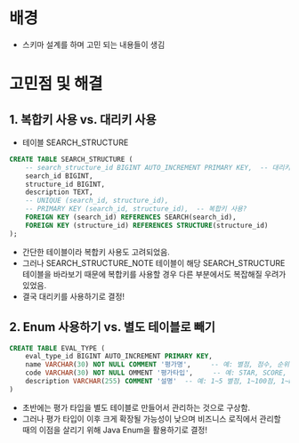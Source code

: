 # 배경
- 스키마 설계를 하며 고민 되는 내용들이 생김

# 고민점 및 해결

## 1. 복합키 사용 vs. 대리키 사용
- 테이블 SEARCH_STRUCTURE
```sql
CREATE TABLE SEARCH_STRUCTURE (
    -- search_structure_id BIGINT AUTO_INCREMENT PRIMARY KEY,  -- 대리키 사용?
    search_id BIGINT,
    structure_id BIGINT,
    description TEXT,
    -- UNIQUE (search_id, structure_id),
    -- PRIMARY KEY (search_id, structure_id),  -- 복합키 사용?
    FOREIGN KEY (search_id) REFERENCES SEARCH(search_id),
    FOREIGN KEY (structure_id) REFERENCES STRUCTURE(structure_id)
);

```
- 간단한 테이블이라 복합키 사용도 고려되었음.
- 그러나 SEARCH_STRUCTURE_NOTE 테이블이 해당 SEARCH_STRUCTURE 테이블을 바라보기 때문에 복합키를 사용할 경우 다른 부분에서도 복잡해질 우려가 있었음.
- 결국 대리키를 사용하기로 결정!

## 2. Enum 사용하기 vs. 별도 테이블로 빼기
```sql
CREATE TABLE EVAL_TYPE (
    eval_type_id BIGINT AUTO_INCREMENT PRIMARY KEY,
    name VARCHAR(30) NOT NULL COMMENT '평가명',     -- 예: 별점, 점수, 순위, 해당여부
    code VARCHAR(30) NOT NULL OMMENT '평가타입',     -- 예: STAR, SCORE, RANK, BOOLEAN
    description VARCHAR(255) COMMENT '설명'  -- 예: 1~5 별점, 1~100점, 1~N 순위
)
```
- 초반에는 평가 타입을 별도 테이블로 만들어서 관리하는 것으로 구상함.
- 그러나 평가 타입이 이후 크게 확장될 가능성이 낮으며 비즈니스 로직에서 관리할 때의 이점을 살리기 위해 Java Enum을 활용하기로 결정!
